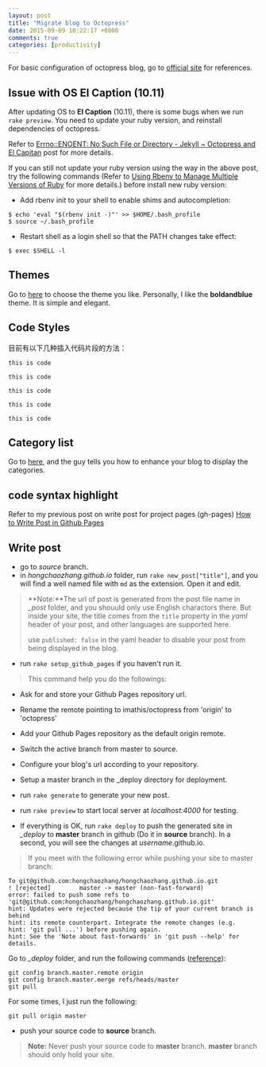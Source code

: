 ```yaml
---
layout: post
title: "Migrate blog to Octopress"
date: 2015-09-09 10:22:17 +0800
comments: true
categories: [productivity]
---
```


For basic configuration of octopress blog, go to [official site](http://octopress.org/) for references.

## Issue with OS EI Caption (10.11)

After updating OS to **EI Caption** (10.11), there is some bugs when we run `rake preview`. You need to update your ruby version, and reinstall dependencies of octopress. 

Refer to [Errno::ENOENT: No Such File or Directory - Jekyll ~ Octopress and El Capitan](http://schalkneethling.github.io/blog/2015/10/16/errno-enoent-no-such-file-or-directory-jekyll-octopress-el-capitan/) post for more details. 

If you can still not update your ruby version using the way in the above post, try the following commands (Refer to [Using Rbenv to Manage Multiple Versions of Ruby](http://misheska.com/blog/2013/06/15/using-rbenv-to-manage-multiple-versions-of-ruby/) for more details.) before install new ruby version:

* Add rbenv init to your shell to enable shims and autocompletion:

```
$ echo 'eval "$(rbenv init -)"' >> $HOME/.bash_profile
$ source ~/.bash_profile
```

* Restart shell as a login shell so that the PATH changes take effect:

```
$ exec $SHELL -l
```


## Themes
Go to [here](https://github.com/imathis/octopress/wiki/3rd-Party-Octopress-Themes) to choose the theme you like. Personally, I like the **boldandblue** theme. It is simple and elegant.

<!-- more -->

## Code Styles
目前有以下几种插入代码片段的方法：

```
this is code
```

```
this is code
```

```
this is code
```

~~~
this is code
~~~

    this is code

## Category list
Go to [here](https://github.com/ctdk/octopress-category-list), and the guy tells you how to enhance your blog to display the categories.

## code syntax highlight
Refer to my previous post on write post for project pages (gh-pages) [How to Write Post in Github Pages](http://hongchaozhang.github.io/blog/2015/05/20/How-to-write-post-in-github-pages/#to_enable_code_highlight)

## Write post

* go to *source* branch.
* in *hongchaozhang.github.io* folder, run `rake new_post["title"]`, and you will find a well named file with `md` as the extension. Open it and edit.

> **Note:**The url of post is generated from the post file name in *_post* folder, and you shouuld only use English charactors there. But inside your site, the title comes from the `title` property in the *yaml* header of your post, and other languages are supported here.
> 
> use `published: false` in the yaml header to disable your post from being displayed in the blog.

* run `rake setup_github_pages` if you haven't run it.

> This command help you do the followings:
> 
* Ask for and store your Github Pages repository url.
* Rename the remote pointing to imathis/octopress from 'origin' to 'octopress'
* Add your Github Pages repository as the default origin remote.
* Switch the active branch from master to source.
* Configure your blog's url according to your repository.
* Setup a master branch in the _deploy directory for deployment.
* run `rake generate` to generate your new post.
* run `rake preview` to start local server at *localhost:4000* for testing.

* If everything is OK, run `rake deploy` to push the generated site in *_deploy* to **master** branch in github (Do it in **source** branch). In a second, you will see the changes at *username*.github.io.
	
> If you meet with the following error while pushing your site to master branch:
>
~~~
To git@github.com:hongchaozhang/hongchaozhang.github.io.git
! [rejected]        master -> master (non-fast-forward)
error: failed to push some refs to 'git@github.com:hongchaozhang/hongchaozhang.github.io.git'
hint: Updates were rejected because the tip of your current branch is behind
hint: its remote counterpart. Integrate the remote changes (e.g.
hint: 'git pull ...') before pushing again.
hint: See the 'Note about fast-forwards' in 'git push --help' for details.
~~~
>
Go to *_deploy* folder, and run the following commands ([reference](http://stackoverflow.com/questions/21356212/failed-to-deploy-to-github-pages-using-octopress)):
>
~~~
git config branch.master.remote origin
git config branch.master.merge refs/heads/master
git pull
~~~
>
For some times, I just run the following:
>
~~~
git pull origin master
~~~

* push your source code to **source** branch.

> **Note:** Never push your source code to **master** branch. **master** branch should only hold your site.
	
	
	
	
	